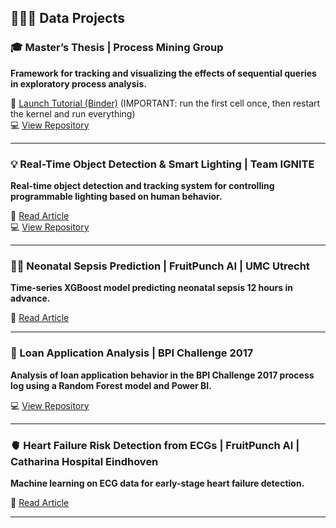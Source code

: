 ## 👩🏻‍💻 Data Projects

### 🎓 Master’s Thesis | Process Mining Group
**Framework for tracking and visualizing the effects of sequential queries in exploratory process analysis.**    

🔗 [Launch Tutorial (Binder)](https://mybinder.org/v2/gh/lauradidden/Master-Thesis-Experiment/main?urlpath=%2Fdoc%2Ftree%2FTutorial_binder.ipynb) (IMPORTANT: run the first cell once, then restart the kernel and run everything)   
💻 [View Repository](https://github.com/lauradidden/Master-Thesis-Experiment)

---

### 💡 Real-Time Object Detection & Smart Lighting | Team IGNITE
**Real-time object detection and tracking system for controlling programmable lighting based on human behavior.**  

📰 [Read Article](https://www.cursor.tue.nl/en/news/2024/oktober/week-2/ignite-builds-sun-for-international-students/)  
💻 [View Repository](https://github.com/lauradidden/Interactive-Lighting-Project.git)

---

### 👶🏻 Neonatal Sepsis Prediction | FruitPunch AI | UMC Utrecht  
**Time-series XGBoost model predicting neonatal sepsis 12 hours in advance.**  

📰 [Read Article](https://medium.com/fruitpunchai/how-we-applied-ai-to-prevent-sepsis-in-preterm-babies-53ad39d8ae7d)

---

### 🏦 Loan Application Analysis | BPI Challenge 2017  
**Analysis of loan application behavior in the BPI Challenge 2017 process log using a Random Forest model and Power BI.**  

💻 [View Repository](https://github.com/lauradidden/BPI-2017-Loan-Prediction)

---

### 🫀 Heart Failure Risk Detection from ECGs | FruitPunch AI | Catharina Hospital Eindhoven  
**Machine learning on ECG data for early-stage heart failure detection.**  

📰 [Read Article](https://www.fruitpunch.ai/blog/can-ai-detect-heart-failure-from-electrocardiograms)

---

